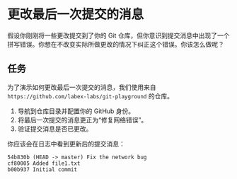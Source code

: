 # 更改最后一次提交的消息

假设你刚刚将一些更改提交到了你的 Git 仓库，但你意识到提交消息中出现了一个拼写错误。你想在不改变实际所做更改的情况下纠正这个错误。你该怎么做呢？

## 任务

为了演示如何更改最后一次提交的消息，我们使用来自 `https://github.com/labex-labs/git-playground` 的仓库。

1. 导航到仓库目录并配置你的 GitHub 身份。
2. 将最后一次提交的消息更正为“修复网络错误”。
3. 验证提交消息是否已更改。

你应该会在日志中看到更新后的提交消息：

```
54b830b (HEAD -> master) Fix the network bug
cf80005 Added file1.txt
b00b937 Initial commit
```
